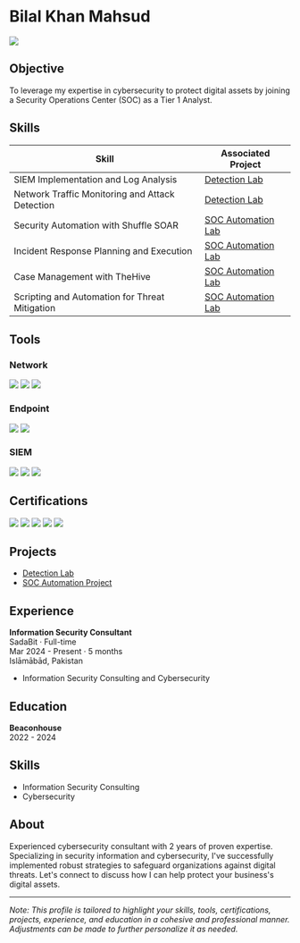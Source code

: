 # Bilal Khan Mahsud
<a href="https://linkedin.com/in/bilal-khan-mahsud-3b8270278"><img src="https://img.shields.io/badge/-LinkedIn-0072b1?&style=for-the-badge&logo=linkedin&logoColor=white" /></a>

## Objective
To leverage my expertise in cybersecurity to protect digital assets by joining a Security Operations Center (SOC) as a Tier 1 Analyst.

## Skills

| Skill                                         | Associated Project         |
|-----------------------------------------------|----------------------------|
| SIEM Implementation and Log Analysis          | <a href="https://github.com/clong/DetectionLab">Detection Lab</a>|
| Network Traffic Monitoring and Attack Detection | <a href="https://github.com/clong/DetectionLab">Detection Lab</a>|
| Security Automation with Shuffle SOAR         | <a href="https://github.com/socprime/SOAR-Labs">SOC Automation Lab</a>|
| Incident Response Planning and Execution      | <a href="https://github.com/socprime/SOAR-Labs">SOC Automation Lab</a>|
| Case Management with TheHive                  | <a href="https://github.com/socprime/SOAR-Labs">SOC Automation Lab</a>|
| Scripting and Automation for Threat Mitigation | <a href="https://github.com/socprime/SOAR-Labs">SOC Automation Lab</a>|

## Tools

### Network
<div>
    <img src="https://img.shields.io/badge/-Wireshark-1679A7?&style=for-the-badge&logo=Wireshark&logoColor=white" />
    <img src="https://img.shields.io/badge/-Suricata-EF3B2D?&style=for-the-badge&logo=Suricata&logoColor=white" />
    <img src="https://img.shields.io/badge/-Zeek-777BB4?&style=for-the-badge&logo=Zeek&logoColor=white" />
</div>

### Endpoint
<div>
    <img src="https://img.shields.io/badge/-Microsoft_Defender_for_Endpoint-00A4EF?&style=for-the-badge&logo=Microsoft&logoColor=white" />
    <img src="https://img.shields.io/badge/-Velociraptor-4B275F?&style=for-the-badge&logo=Velociraptor&logoColor=white" />
</div>

### SIEM
<div>
    <img src="https://img.shields.io/badge/-Microsoft_Sentinel-0078D4?&style=for-the-badge&logo=Microsoft&logoColor=white" />
    <img src="https://img.shields.io/badge/-Splunk-000000?&style=for-the-badge&logo=Splunk&logoColor=white" />
    <img src="https://img.shields.io/badge/-Elastic-005571?&style=for-the-badge&logo=Elastic&logoColor=white" />
</div>

## Certifications
<div>
<img src="https://img.shields.io/badge/-Security%2B-FF0000?&style=for-the-badge&logo=CompTIA&logoColor=white" />
<img src="https://img.shields.io/badge/-Network%2B-007ACC?&style=for-the-badge&logo=CompTIA&logoColor=white" />
<img src="https://img.shields.io/badge/-A%2B-4D4D4D?&style=for-the-badge&logo=CompTIA&logoColor=white" />
<img src="https://img.shields.io/badge/-CDSA-006400?&style=for-the-badge&logoColor=white" />
<img src="https://img.shields.io/badge/-CCD-000080?&style=for-the-badge&logoColor=white" />
</div>

## Projects
- [Detection Lab](https://github.com/clong/DetectionLab)
- [SOC Automation Project](https://github.com/socprime/SOAR-Labs)

## Experience

**Information Security Consultant**  
SadaBit · Full-time  
Mar 2024 - Present · 5 months  
Islāmābād, Pakistan  
- Information Security Consulting and Cybersecurity

## Education

**Beaconhouse**  
2022 - 2024

## Skills

- Information Security Consulting
- Cybersecurity

## About
Experienced cybersecurity consultant with 2 years of proven expertise. Specializing in security information and cybersecurity, I've successfully implemented robust strategies to safeguard organizations against digital threats. Let's connect to discuss how I can help protect your business's digital assets.

---

*Note: This profile is tailored to highlight your skills, tools, certifications, projects, experience, and education in a cohesive and professional manner. Adjustments can be made to further personalize it as needed.*
